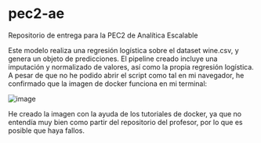 # pec2-ae
Repositorio de entrega para la PEC2 de Analítica Escalable

Este modelo realiza una regresión logística sobre el dataset wine.csv, y genera un objeto de predicciones.
El pipeline creado incluye una imputación y normalizado de valores, así como la propia regresión logística.
A pesar de que no he podido abrir el script como tal en mi navegador, he confirmado que la imagen de docker funciona en mi terminal:

![image](https://github.com/julio20196/pec2-ae/assets/71418000/9b27e1db-8fdc-48dc-b374-83546fef580b)

He creado la imagen con la ayuda de los tutoriales de docker, ya que no entendía muy bien como partir del repositorio del profesor, por lo que es posible que haya fallos.
